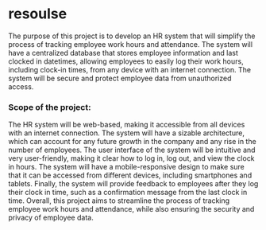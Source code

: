# resoulse

The purpose of this project is to develop an HR system that will simplify the process of tracking employee work hours and attendance. The system will have a centralized database that stores employee information and last clocked in datetimes, allowing employees to easily log their work hours, including clock-in times, from any device with an internet connection. The system will be secure and protect employee data from unauthorized access.


### **Scope of the project:**
The HR system will be web-based, making it accessible from all devices with an internet connection. The system will have a sizable architecture, which can account for any future growth in the company and any rise in the number of employees.
The user interface of the system will be intuitive and very user-friendly, making it clear how to log in, log out, and view the clock in hours. The system will have a mobile-responsive design to make sure that it can be accessed from different devices, including smartphones and tablets. Finally, the system will provide feedback to employees after they log their clock in time, such as a confirmation message from the last clock in time.
Overall, this project aims to streamline the process of tracking employee work hours and attendance, while also ensuring the security and privacy of employee data.
